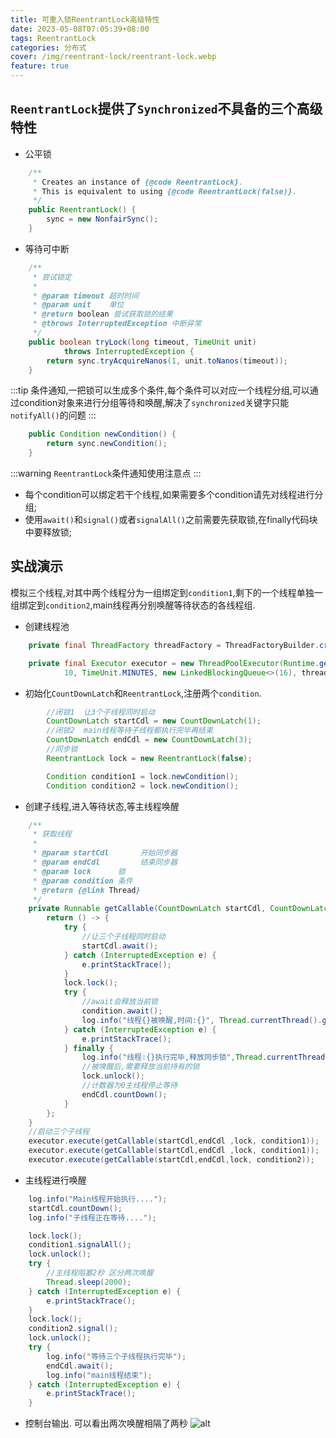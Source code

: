 ```yaml
---
title: 可重入锁ReentrantLock高级特性
date: 2023-05-08T07:05:39+08:00
tags: ReentrantLock
categories: 分布式
cover: /img/reentrant-lock/reentrant-lock.webp
feature: true
---
```


## `ReentrantLock`提供了`Synchronized`不具备的三个高级特性

* 公平锁

```java
    /**
     * Creates an instance of {@code ReentrantLock}.
     * This is equivalent to using {@code ReentrantLock(false)}.
     */
    public ReentrantLock() {
        sync = new NonfairSync(); 
    }
```

* 等待可中断

```java
    /**
     * 尝试锁定
     *
     * @param timeout 超时时间
     * @param unit    单位
     * @return boolean 尝试获取锁的结果
     * @throws InterruptedException 中断异常
     */
    public boolean tryLock(long timeout, TimeUnit unit)
            throws InterruptedException {
        return sync.tryAcquireNanos(1, unit.toNanos(timeout));
    }
```

:::tip
条件通知,一把锁可以生成多个条件,每个条件可以对应一个线程分组,可以通过condition对象来进行分组等待和唤醒,解决了`synchronized`关键字只能`notifyAll()`的问题
:::

```java
    public Condition newCondition() {
        return sync.newCondition();
    }
```

:::warning
`ReentrantLock`条件通知使用注意点
:::

* 每个condition可以绑定若干个线程,如果需要多个condition请先对线程进行分组;
* 使用`await()`和`signal()`或者`signalAll()`之前需要先获取锁,在finally代码块中要释放锁;

## 实战演示

模拟三个线程,对其中两个线程分为一组绑定到`condition1`,剩下的一个线程单独一组绑定到`condition2`,main线程再分别唤醒等待状态的各线程组.

* 创建线程池

```java
    private final ThreadFactory threadFactory = ThreadFactoryBuilder.create().setNamePrefix("test").build();

    private final Executor executor = new ThreadPoolExecutor(Runtime.getRuntime().availableProcessors() + 1, Runtime.getRuntime().availableProcessors() + 1,
            10, TimeUnit.MINUTES, new LinkedBlockingQueue<>(16), threadFactory, new ThreadPoolExecutor.AbortPolicy());
```

* 初始化`CountDownLatch`和`ReentrantLock`,注册两个`condition`.

```java
        //闭锁1  让3个子线程同时启动
        CountDownLatch startCdl = new CountDownLatch(1);
        //闭锁2  main线程等待子线程都执行完毕再结束
        CountDownLatch endCdl = new CountDownLatch(3);
        //同步锁
        ReentrantLock lock = new ReentrantLock(false);

        Condition condition1 = lock.newCondition();
        Condition condition2 = lock.newCondition();
```

* 创建子线程,进入等待状态,等主线程唤醒

```java
    /**
     * 获取线程
     *
     * @param startCdl       开始同步器
     * @param endCdl         结束同步器
     * @param lock      锁
     * @param condition 条件
     * @return {@link Thread}
     */
    private Runnable getCallable(CountDownLatch startCdl, CountDownLatch endCdl, ReentrantLock lock, Condition condition) {
        return () -> {
            try {
                //让三个子线程同时启动
                startCdl.await();
            } catch (InterruptedException e) {
                e.printStackTrace();
            }
            lock.lock();
            try {
                //await会释放当前锁
                condition.await();
                log.info("线程{}被唤醒,时间:{}", Thread.currentThread().getName(),new Date());
            } catch (InterruptedException e) {
                e.printStackTrace();
            } finally {
                log.info("线程:{}执行完毕,释放同步锁",Thread.currentThread().getName());
                //被唤醒后,需要释放当前持有的锁
                lock.unlock();
                //计数器为0主线程停止等待
                endCdl.countDown();
            }
        };
    }
    //启动三个子线程
    executor.execute(getCallable(startCdl,endCdl ,lock, condition1));
    executor.execute(getCallable(startCdl,endCdl ,lock, condition1));
    executor.execute(getCallable(startCdl,endCdl,lock, condition2));
```

* 主线程进行唤醒

```java
    log.info("Main线程开始执行....");
    startCdl.countDown();
    log.info("子线程正在等待....");

    lock.lock();
    condition1.signalAll();
    lock.unlock();
    try {
        //主线程阻塞2秒 区分两次唤醒
        Thread.sleep(2000);
    } catch (InterruptedException e) {
        e.printStackTrace();
    }
    lock.lock();
    condition2.signal();
    lock.unlock();
    try {
        log.info("等待三个子线程执行完毕");
        endCdl.await();
        log.info("main线程结束");
    } catch (InterruptedException e) {
        e.printStackTrace();
    }
```

* 控制台输出. 可以看出两次唤醒相隔了两秒
![alt](/img/reentrant-lock/reentrant-lock-test.webp)
